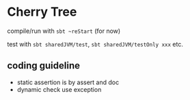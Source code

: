 # Cherry Tree


compile/run with `sbt ~reStart` (for now)


test with `sbt sharedJVM/test`, `sbt sharedJVM/testOnly xxx` etc.


## coding guideline

* static assertion is by assert and doc
* dynamic check use exception


